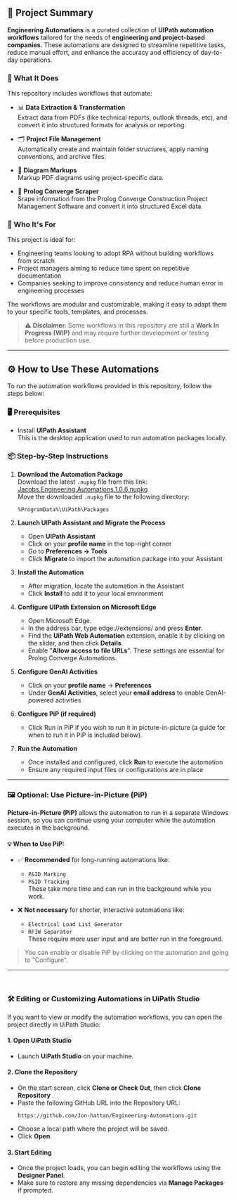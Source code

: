 ## 📌 Project Summary

**Engineering Automations** is a curated collection of **UIPath automation workflows** tailored for the needs of **engineering and project-based companies**. These automations are designed to streamline repetitive tasks, reduce manual effort, and enhance the accuracy and efficiency of day-to-day operations.

### 🔧 What It Does

This repository includes workflows that automate:

- 📊 **Data Extraction & Transformation**  
  Extract data from PDFs (like technical reports, outlook threads, etc), and convert it into structured formats for analysis or reporting.

- 🗂️ **Project File Management**  
  Automatically create and maintain folder structures, apply naming conventions, and archive files.

- 📑 **Diagram Markups**  
  Markup PDF diagrams using project-specific data.

- 🧾 **Prolog Converge Scraper**  
  Srape information from the Prolog Converge Construction Project Management Software and convert it into structured Excel data.

### 🎯 Who It's For

This project is ideal for:

- Engineering teams looking to adopt RPA without building workflows from scratch
- Project managers aiming to reduce time spent on repetitive documentation
- Companies seeking to improve consistency and reduce human error in engineering processes

The workflows are modular and customizable, making it easy to adapt them to your specific tools, templates, and processes.


> ⚠️ **Disclaimer**: Some workflows in this repository are still a **Work In Progress (WIP)** and may require further development or testing before production use.


---




## ⚙️ How to Use These Automations

To run the automation workflows provided in this repository, follow the steps below:

### 🖥️ Prerequisites

- Install **UIPath Assistant**  
  This is the desktop application used to run automation packages locally.

### 📦 Step-by-Step Instructions

1. **Download the Automation Package**  
   Download the latest `.nupkg` file from this link: [Jacobs.Engineering.Automations.1.0.6.nupkg](https://github.com/Jon-hattan/Engineering-Automations/releases/download/v1.0.6/Jacobs.Engineering.Automations.1.0.6.nupkg)  
   Move the downloaded `.nupkg` file to the following directory:
     ```
     %ProgramData%\UiPath\Packages
     ```


3. **Launch UIPath Assistant and Migrate the Process**  
   - Open **UIPath Assistant**
   - Click on your **profile name** in the top-right corner
   - Go to **Preferences → Tools**
   - Click **Migrate** to import the automation package into your Assistant

4. **Install the Automation**  
   - After migration, locate the automation in the Assistant
   - Click **Install** to add it to your local environment

5. **Configure UIPath Extension on Microsoft Edge**
   - Open Microsoft Edge.
   - In the address bar, type edge://extensions/ and press **Enter**.
   - Find the **UiPath Web Automation** extension, enable it by clicking on the slider, and then click **Details**.
   - Enable "**Allow access to file URLs**". These settings are essential for Prolog Converge Automations.

5. **Configure GenAI Activities**  
   - Click on your **profile name** → **Preferences**
   - Under **GenAI Activities**, select your **email address** to enable GenAI-powered activities
  
6. **Configure PiP (if required)**  
   - Click Run in PiP if you wish to run it in picture-in-picture (a guide for when to run it in PiP is included below).

7. **Run the Automation**  
   - Once installed and configured, click **Run** to execute the automation
   - Ensure any required input files or configurations are in place



---

### 🖼️ Optional: Use Picture-in-Picture (PiP)

**Picture-in-Picture (PiP)** allows the automation to run in a separate Windows session, so you can continue using your computer while the automation executes in the background.

#### 💡 When to Use PiP:
- ✅ **Recommended** for long-running automations like:
  - `P&ID Marking`
  - `P&ID Tracking`  
  These take more time and can run in the background while you work.

- ❌ **Not necessary** for shorter, interactive automations like:
  - `Electrical Load List Generator`
  - `RFIW Separator`  
  These require more user input and are better run in the foreground.

> You can enable or disable PiP by clicking on the automation and going to "Configure".

---
<br>


### 🛠️ Editing or Customizing Automations in UiPath Studio

If you want to view or modify the automation workflows, you can open the project directly in UiPath Studio:

#### 1. **Open UiPath Studio**
- Launch **UiPath Studio** on your machine.

#### 2. **Clone the Repository**
- On the start screen, click **Clone or Check Out**, then click **Clone Repository** .
- Paste the following GitHub URL into the Repository URL:
  ```
  https://github.com/Jon-hattan/Engineering-Automations.git
  ```
- Choose a local path where the project will be saved.
- Click **Open**.

#### 3. **Start Editing**
- Once the project loads, you can begin editing the workflows using the **Designer Panel**.
- Make sure to restore any missing dependencies via **Manage Packages** if prompted.
